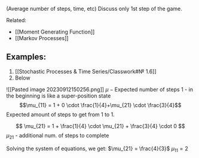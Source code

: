 (Average number of steps, time, etc)
Discuss only 1st step of the game.

Related:
- [[Moment Generating Function]]
- [[Markov Processes]]

## Examples:
1) [[Stochastic Processes & Time Series/Classwork#№ 1.6]]
2) Below

![[Pasted image 20230912150256.png]]
$\mu - \text{Expected number of steps}$
$1$ - in the beginning is like a super-position state
$$\mu_{11} = 1 + 0 \cdot \frac{1}{4}+\mu_{21} \cdot \frac{3}{4}$$
Expected amount of steps to get from 1 to 1.

$$
\mu_{21} = 1 + \frac{1}{4}  \cdot  \mu_{21} + \frac{3}{4} \cdot 0  
$$
$\mu_{21}$ - additional num. of steps to complete

Solving the system of equations, we get:
$\mu_{21} = \frac{4}{3}$
$\mu_{11}=2$


